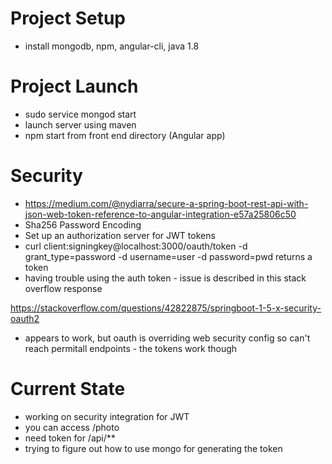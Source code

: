 # Project Setup

- install mongodb, npm, angular-cli, java 1.8

# Project Launch

- sudo service mongod start
- launch server using maven
- npm start from front end directory (Angular app)

# Security

- https://medium.com/@nydiarra/secure-a-spring-boot-rest-api-with-json-web-token-reference-to-angular-integration-e57a25806c50
- Sha256 Password Encoding
- Set up an authorization server for JWT tokens
- curl client:signingkey@localhost:3000/oauth/token -d grant_type=password -d username=user -d password=pwd returns a token
- having trouble using the auth token - issue is described in this stack overflow response

https://stackoverflow.com/questions/42822875/springboot-1-5-x-security-oauth2

- appears to work, but oauth is overriding web security config so can't reach permitall endpoints - the tokens work though

# Current State

- working on security integration for JWT
- you can access /photo
- need token for /api/**
- trying to figure out how to use mongo for generating the token